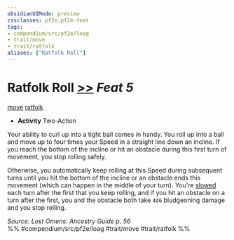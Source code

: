 ```yaml
---
obsidianUIMode: preview
cssclasses: pf2e,pf2e-feat
tags:
- compendium/src/pf2e/loag
- trait/move
- trait/ratfolk
aliases: ["Ratfolk Roll"]
---
```

# Ratfolk Roll  [>>](rules/core-rulebook/chapter-9-playing-the-game.md#Actions "Two-Action") *Feat 5*  
[move](rules/traits/move.md "Move Combat Trait")  [ratfolk](rules/traits/ratfolk-b1.md "Ratfolk Ancestry & Heritage Trait")  

- **Activity** Two-Action

Your ability to curl up into a tight ball comes in handy. You roll up into a ball and move up to four times your Speed in a straight line down an incline. If you reach the bottom of the incline or hit an obstacle during this first turn of movement, you stop rolling safely.

Otherwise, you automatically keep rolling at this Speed during subsequent turns until you hit the bottom of the incline or an obstacle ends this movement (which can happen in the middle of your turn). You're [slowed](rules/conditions.md#Slowed) each turn after the first that you keep rolling, and if you hit an obstacle on a turn after the first, you and the obstacle both take `4d6` bludgeoning damage and you stop rolling.

*Source: Lost Omens: Ancestry Guide p. 56*  
%% #compendium/src/pf2e/loag #trait/move #trait/ratfolk %%